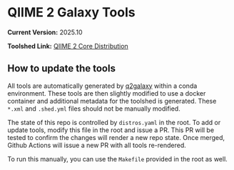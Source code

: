 # QIIME 2 Galaxy Tools

**Current Version:** 2025.10

**Toolshed Link:** [QIIME 2 Core Distribution](https://toolshed.g2.bx.psu.edu/repository?repository_id=d256b91a26ac697f)

## How to update the tools
All tools are automatically generated by [q2galaxy](https://github.com/qiime2/q2galaxy) within a conda environment.
These tools are then slightly modified to use a docker container and additional metadata for the toolshed is generated.
These `*.xml` and `.shed.yml` files should not be manually modified.

The state of this repo is controlled by `distros.yaml` in the root.
To add or update tools, modify this file in the root and issue a PR.
This PR will be tested to confirm the changes will render a new repo state.
Once merged, Github Actions will issue a new PR with all tools re-rendered.

To run this manually, you can use the `Makefile` provided in the root as well.
